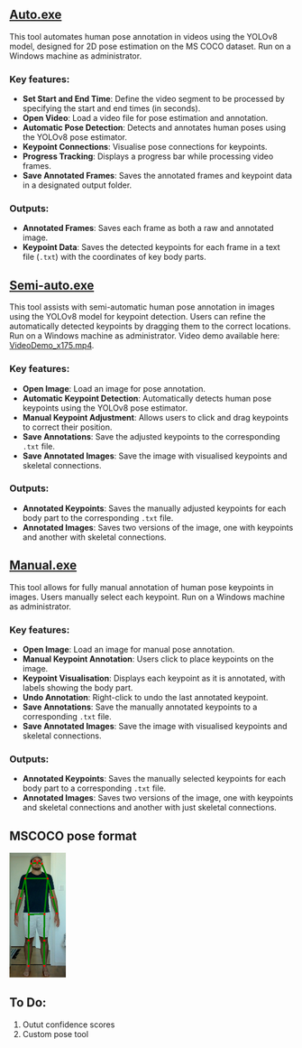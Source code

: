 ## [Auto.exe](Dist/Auto.exe)

This tool automates human pose annotation in videos using the YOLOv8 model, designed for 2D pose estimation on the MS COCO dataset. Run on a Windows machine as administrator.

### Key features:

- **Set Start and End Time**: Define the video segment to be processed by specifying the start and end times (in seconds).
- **Open Video**: Load a video file for pose estimation and annotation.
- **Automatic Pose Detection**: Detects and annotates human poses using the YOLOv8 pose estimator.
- **Keypoint Connections**: Visualise pose connections for keypoints.
- **Progress Tracking**: Displays a progress bar while processing video frames.
- **Save Annotated Frames**: Saves the annotated frames and keypoint data in a designated output folder.

### Outputs:
- **Annotated Frames**: Saves each frame as both a raw and annotated image.
- **Keypoint Data**: Saves the detected keypoints for each frame in a text file (`.txt`) with the coordinates of key body parts.



## [Semi-auto.exe](Dist/Semi-auto.exe)

This tool assists with semi-automatic human pose annotation in images using the YOLOv8 model for keypoint detection. Users can refine the automatically detected keypoints by dragging them to the correct locations. Run on a Windows machine as administrator. Video demo available here: [VideoDemo_x175.mp4](Demo/VideoDemo_x175.mp4). 

### Key features:

- **Open Image**: Load an image for pose annotation.
- **Automatic Keypoint Detection**: Automatically detects human pose keypoints using the YOLOv8 pose estimator.
- **Manual Keypoint Adjustment**: Allows users to click and drag keypoints to correct their position.
- **Save Annotations**: Save the adjusted keypoints to the corresponding `.txt` file.
- **Save Annotated Images**: Save the image with visualised keypoints and skeletal connections.

### Outputs:
- **Annotated Keypoints**: Saves the manually adjusted keypoints for each body part to the corresponding `.txt` file.
- **Annotated Images**: Saves two versions of the image, one with keypoints and another with skeletal connections.


## [Manual.exe](Dist/Manual.exe)

This tool allows for fully manual annotation of human pose keypoints in images. Users manually select each keypoint. Run on a Windows machine as administrator.

### Key features:

- **Open Image**: Load an image for manual pose annotation.
- **Manual Keypoint Annotation**: Users click to place keypoints on the image.
- **Keypoint Visualisation**: Displays each keypoint as it is annotated, with labels showing the body part.
- **Undo Annotation**: Right-click to undo the last annotated keypoint.
- **Save Annotations**: Save the manually annotated keypoints to a corresponding `.txt` file.
- **Save Annotated Images**: Save the image with visualised keypoints and skeletal connections.

### Outputs:
- **Annotated Keypoints**: Saves the manually selected keypoints for each body part to a corresponding `.txt` file.
- **Annotated Images**: Saves two versions of the image, one with keypoints and skeletal connections and another with just skeletal connections.


## MSCOCO pose format

<img src="../images/MSCOCO.png" alt="MSCOCO pose format" width="100"/>


## To Do:
1. Outut confidence scores
2. Custom pose tool

